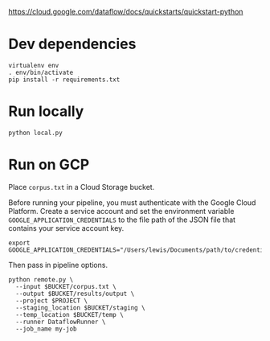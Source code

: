 https://cloud.google.com/dataflow/docs/quickstarts/quickstart-python

# Dev dependencies

```
virtualenv env
. env/bin/activate
pip install -r requirements.txt
```

# Run locally

```
python local.py
```

# Run on GCP

Place `corpus.txt` in a Cloud Storage bucket.

Before running your pipeline, you must authenticate with the Google Cloud Platform. Create a service account and set the environment variable `GOOGLE_APPLICATION_CREDENTIALS` to the file path of the JSON file that contains your service account key.

```
export GOOGLE_APPLICATION_CREDENTIALS="/Users/lewis/Documents/path/to/credentials.json"
```

Then pass in pipeline options.

```
python remote.py \
  --input $BUCKET/corpus.txt \
  --output $BUCKET/results/output \
  --project $PROJECT \
  --staging_location $BUCKET/staging \
  --temp_location $BUCKET/temp \
  --runner DataflowRunner \
  --job_name my-job
```
